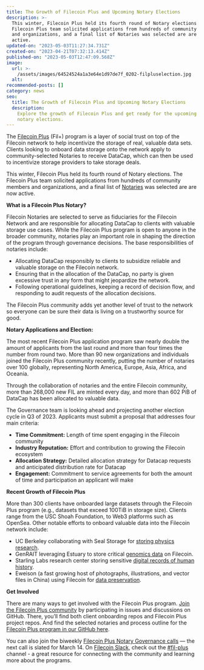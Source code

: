 ```yaml
---
title: The Growth of Filecoin Plus and Upcoming Notary Elections
description: >-
  This winter, Filecoin Plus held its fourth round of Notary elections. The
  Filecoin Plus team solicited applications from hundreds of community members
  and organizations, and a final list of Notaries was selected are are now
  active.
updated-on: "2023-05-03T11:27:34.731Z"
created-on: "2023-04-21T07:32:13.414Z"
published-on: "2023-05-03T12:47:09.568Z"
image:
  url: >-
    /assets/images/64524524a1a3e64e1d97de7f_0202-filpluselection.jpg
  alt:
recommended-posts: []
category: news
seo:
  title: The Growth of Filecoin Plus and Upcoming Notary Elections
  description:
    Explore the growth of Filecoin Plus and get ready for the upcoming
    notary elections.
---
```


The [Filecoin Plus](https://fil.org/governance/#fil-plus) (Fil+) program is a layer of social trust on top of the Filecoin network to help incentivize the storage of real, valuable data sets. Clients looking to onboard data storage onto the network apply to community-selected Notaries to receive DataCap, which can then be used to incentivize storage providers to take storage deals.

This winter, Filecoin Plus held its fourth round of Notary elections. The Filecoin Plus team solicited applications from hundreds of community members and organizations, and a final list of [Notaries](https://github.com/filecoin-project/notary-governance/tree/main/notaries) was selected are are now active.

**What is a Filecoin Plus Notary?**

Filecoin Notaries are selected to serve as fiduciaries for the Filecoin Network and are responsible for allocating DataCap to clients with valuable storage use cases. While the Filecoin Plus program is open to anyone in the broader community, notaries play an important role in shaping the direction of the program through governance decisions. The base responsibilities of notaries include:

- Allocating DataCap responsibly to clients to subsidize reliable and valuable storage on the Filecoin network.
- Ensuring that in the allocation of the DataCap, no party is given excessive trust in any form that might jeopardize the network.
- Following operational guidelines, keeping a record of decision flow, and responding to audit requests of the allocation decisions.

The Filecoin Plus community adds yet another level of trust to the network so everyone can be sure their data is living on a trustworthy source for good.

**Notary Applications and Election:**

The most recent Filecoin Plus application program saw nearly double the amount of applicants from the last round and more than four times the number from round two. More than 90 new organizations and individuals joined the Filecoin Plus community recently, putting the number of notaries over 100 globally, representing North America, Europe, Asia, Africa, and Oceania.

Through the collaboration of notaries and the entire Filecoin community, more than 268,000 new FIL are minted every day, and more than 602 PiB of DataCap has been allocated to valuable data.

The Governance team is looking ahead and projecting another election cycle in Q3 of 2023. Applicants must submit a proposal that addresses four main criteria:

- **Time Commitment:** Length of time spent engaging in the Filecoin community
- **Industry Reputation:** Effort and contribution to growing the Filecoin ecosystem
- **Allocation Strategy:** Detailed allocation strategy for Datacap requests and anticipated distribution rate for Datacap
- **Engagement:** Commitment to service agreements for both the amount of time and participation an applicant will make

**Recent Growth of Filecoin Plus**

More than 300 clients have onboarded large datasets through the Filecoin Plus program (e.g., datasets that exceed 100TiB in storage size). Clients range from the USC Shoah Foundation, to Web3 platforms such as OpenSea. Other notable efforts to onboard valuable data into the Filecoin network include:

- UC Berkeley collaborating with Seal Storage for [storing physics research](https://www.newswire.ca/news-releases/uc-berkeley-engages-seal-storage-web3-technology-to-advance-innovative-neutrino-physics-research-883282087.html).
- GenRAIT leveraging Estuary to store critical [genomics data](https://filecoinfoundation.medium.com/case-study-genrait-leverages-filecoin-network-for-greater-visibility-access-and-storage-of-1d56897a2d73) on Filecoin.
- Starling Labs research center storing sensitive [digital records of human history](https://medium.com/@FFDWeb/announcing-the-starling-lab-4f1ce0204f07).
- Eweison (a fast growing host of photographs, illustrations, and vector files in China) using Filecoin for [data preservation](https://filecoinfoundation.medium.com/storage-company-ewesion-leverages-filecoin-network-for-data-preservation-e36cecc84e0e).

**Get Involved**

There are many ways to get involved with the Filecoin Plus program. [Join the Filecoin Plus community](https://github.com/filecoin-project/filecoin-plus-client-onboarding) by participating in issues and discussions on GitHub. There, you’ll find both client onboarding repos and Filecoin Plus project repos. And find the selected notaries and process outline for the [Filecoin Plus program in our GitHub here](https://github.com/filecoin-project/notary-governance/tree/main/notaries).

You can also join the biweekly [Filecoin Plus Notary Governance calls](https://calendar.google.com/calendar/u/0/embed?src=c_k1gkfoom17g0j8c6bam6uf43j0@group.calendar.google.com&ctz=America/Los_Angeles) — the next call is slated for March 14. On [Filecoin Slack](https://filecoin.slack.com/), check out the [#fil-plus](https://filecoinproject.slack.com/archives/C01DLAPKDGX) channel - a great resource for connecting with the community and learning more about the programs.

